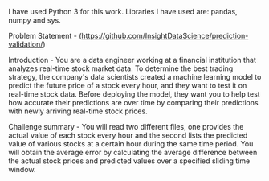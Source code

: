 ﻿I have used Python 3 for this work.
Libraries I have used are: pandas, numpy and sys.



Problem Statement - (https://github.com/InsightDataScience/prediction-validation/)

Introduction -
You are a data engineer working at a financial institution that analyzes real-time stock market data. To determine the best trading strategy, the company's data scientists created a machine learning model to predict the future price of a stock every hour, and they want to test it on real-time stock data.
Before deploying the model, they want you to help test how accurate their predictions are over time by comparing their predictions with newly arriving real-time stock prices.

Challenge summary -
You will read two different files, one provides the actual value of each stock every hour and the second lists the predicted value of various stocks at a certain hour during the same time period.
You will obtain the average error by calculating the average difference between the actual stock prices and predicted values over a specified sliding time window.

